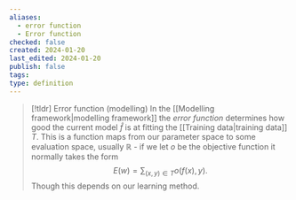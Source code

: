 ```yaml
---
aliases:
  - error function
  - Error function
checked: false
created: 2024-01-20
last_edited: 2024-01-20
publish: false
tags: 
type: definition
---
```

>[!tldr] Error function (modelling)
>In the [[Modelling framework|modelling framework]] the *error function* determines how good the current model $\hat{f}$ is at fitting the [[Training data|training data]] $T$. This is a function maps from our parameter space to some evaluation space, usually $\mathbb{R}$ - if we let $o$ be the objective function it normally takes the form
>$$E(w) = \sum_{(x,y) \in T} o(f(x), y).$$
>Though this depends on our learning method.    

